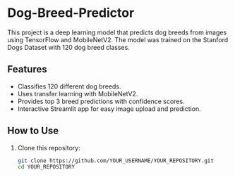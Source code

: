 # Dog-Breed-Predictor

This project is a deep learning model that predicts dog breeds from images using TensorFlow and MobileNetV2. The model was trained on the Stanford Dogs Dataset with 120 dog breed classes.

## Features

- Classifies 120 different dog breeds.
- Uses transfer learning with MobileNetV2.
- Provides top 3 breed predictions with confidence scores.
- Interactive Streamlit app for easy image upload and prediction.

## How to Use

1. Clone this repository:
   ```bash
   git clone https://github.com/YOUR_USERNAME/YOUR_REPOSITORY.git
   cd YOUR_REPOSITORY
